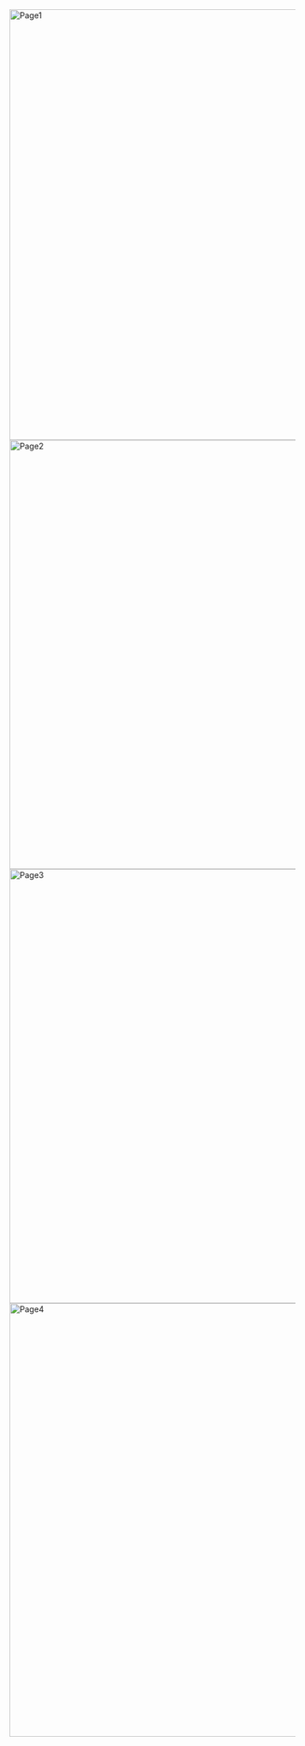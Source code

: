 <img width="1359" height="759" alt="Page1" src="https://github.com/user-attachments/assets/7c0dfd73-efd8-4729-8615-8b156090037c" />
<img width="1365" height="756" alt="Page2" src="https://github.com/user-attachments/assets/efa29403-aa27-4140-a043-267c7852bc6f" />
<img width="1363" height="765" alt="Page3" src="https://github.com/user-attachments/assets/9015c986-c2aa-42a1-9050-be1d216b58da" />
<img width="1352" height="764" alt="Page4" src="https://github.com/user-attachments/assets/c9a73fb2-7afe-4caa-9a58-da6370635906" />




